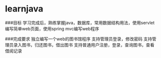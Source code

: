# learnjava

###目标
学习完成后，熟练掌握java，数据库，常用数据结构用法，使用servlet编写简单web页面，使用spring mvc编写web程序

###完成要求
独立编写一个web的图书馆程序
支持管理员登录，修改密码
支持管理员录入图书，归还图书，借出图书
支持普通用户注册，登录，查询图书，查看借阅记录
